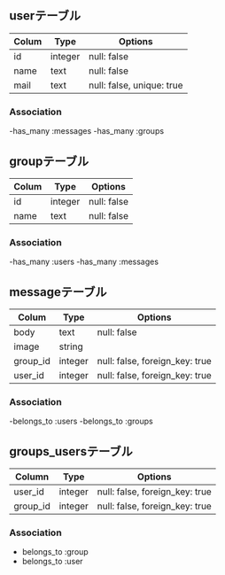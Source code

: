 ## userテーブル

|Colum|Type|Options|
|-----|----|-------|
|id|integer|null: false|
|name|text|null: false|
|mail|text|null: false, unique: true|

### Association
-has_many :messages 
-has_many :groups 


## groupテーブル

|Colum|Type|Options|
|-----|----|-------|
|id|integer|null: false|
|name|text|null: false|

### Association
-has_many :users 
-has_many :messages 


## messageテーブル

|Colum|Type|Options|
|-----|----|-------|
|body|text|null: false|
|image|string|
|group_id|integer|null: false, foreign_key: true|
|user_id|integer|null: false, foreign_key: true|

### Association
-belongs_to :users
-belongs_to :groups 



## groups_usersテーブル

|Column|Type|Options|
|------|----|-------|
|user_id|integer|null: false, foreign_key: true|
|group_id|integer|null: false, foreign_key: true|

### Association
- belongs_to :group
- belongs_to :user